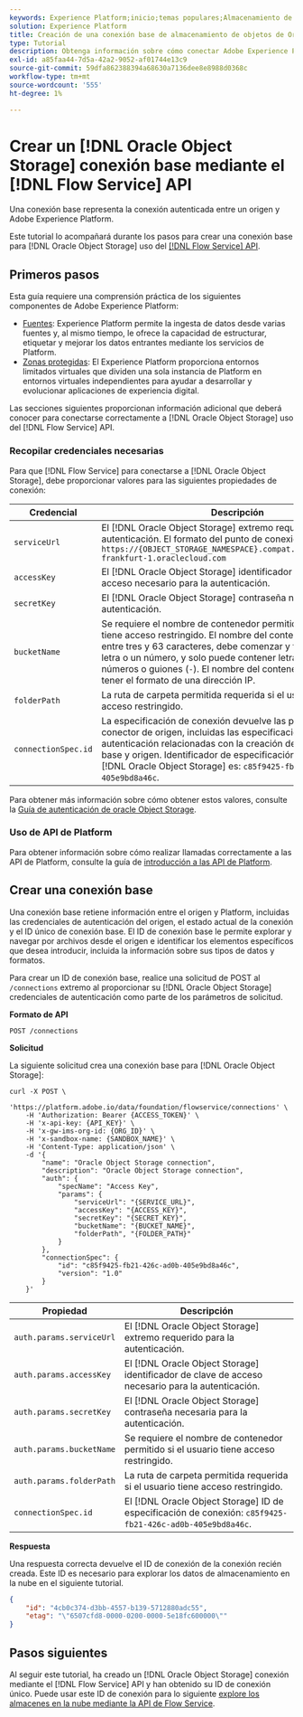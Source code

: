 ```yaml
---
keywords: Experience Platform;inicio;temas populares;Almacenamiento de objetos de Oracle;almacenamiento de objetos de oracle
solution: Experience Platform
title: Creación de una conexión base de almacenamiento de objetos de Oracle mediante la API de Flow Service
type: Tutorial
description: Obtenga información sobre cómo conectar Adobe Experience Platform al almacenamiento de objetos de Oracle mediante la API de Flow Service.
exl-id: a85faa44-7d5a-42a2-9052-af01744e13c9
source-git-commit: 59dfa862388394a68630a7136dee8e8988d0368c
workflow-type: tm+mt
source-wordcount: '555'
ht-degree: 1%

---
```


# Crear un [!DNL Oracle Object Storage] conexión base mediante el [!DNL Flow Service] API

Una conexión base representa la conexión autenticada entre un origen y Adobe Experience Platform.

Este tutorial lo acompañará durante los pasos para crear una conexión base para [!DNL Oracle Object Storage] uso del [[!DNL Flow Service] API](https://www.adobe.io/experience-platform-apis/references/flow-service/).

## Primeros pasos

Esta guía requiere una comprensión práctica de los siguientes componentes de Adobe Experience Platform:

* [Fuentes](../../../../home.md): Experience Platform permite la ingesta de datos desde varias fuentes y, al mismo tiempo, le ofrece la capacidad de estructurar, etiquetar y mejorar los datos entrantes mediante los servicios de Platform.
* [Zonas protegidas](../../../../../sandboxes/home.md): El Experience Platform proporciona entornos limitados virtuales que dividen una sola instancia de Platform en entornos virtuales independientes para ayudar a desarrollar y evolucionar aplicaciones de experiencia digital.

Las secciones siguientes proporcionan información adicional que deberá conocer para conectarse correctamente a [!DNL Oracle Object Storage] uso del [!DNL Flow Service] API.

### Recopilar credenciales necesarias

Para que [!DNL Flow Service] para conectarse a [!DNL Oracle Object Storage], debe proporcionar valores para las siguientes propiedades de conexión:

| Credencial | Descripción |
| ---------- | ----------- |
| `serviceUrl` | El [!DNL Oracle Object Storage] extremo requerido para la autenticación. El formato del punto de conexión es: `https://{OBJECT_STORAGE_NAMESPACE}.compat.objectstorage.eu-frankfurt-1.oraclecloud.com` |
| `accessKey` | El [!DNL Oracle Object Storage] identificador de clave de acceso necesario para la autenticación. |
| `secretKey` | El [!DNL Oracle Object Storage] contraseña necesaria para la autenticación. |
| `bucketName` | Se requiere el nombre de contenedor permitido si el usuario tiene acceso restringido. El nombre del contenedor debe tener entre tres y 63 caracteres, debe comenzar y finalizar con una letra o un número, y solo puede contener letras minúsculas, números o guiones (`-`). El nombre del contenedor no puede tener el formato de una dirección IP. |
| `folderPath` | La ruta de carpeta permitida requerida si el usuario tiene acceso restringido. |
| `connectionSpec.id` | La especificación de conexión devuelve las propiedades del conector de origen, incluidas las especificaciones de autenticación relacionadas con la creación de las conexiones base y origen. Identificador de especificación de conexión para [!DNL Oracle Object Storage] es: `c85f9425-fb21-426c-ad0b-405e9bd8a46c`. |

Para obtener más información sobre cómo obtener estos valores, consulte la [Guía de autenticación de oracle Object Storage](https://docs.oracle.com/en-us/iaas/Content/Identity/Concepts/usercredentials.htm#User_Credentials).

### Uso de API de Platform

Para obtener información sobre cómo realizar llamadas correctamente a las API de Platform, consulte la guía de [introducción a las API de Platform](../../../../../landing/api-guide.md).

## Crear una conexión base

Una conexión base retiene información entre el origen y Platform, incluidas las credenciales de autenticación del origen, el estado actual de la conexión y el ID único de conexión base. El ID de conexión base le permite explorar y navegar por archivos desde el origen e identificar los elementos específicos que desea introducir, incluida la información sobre sus tipos de datos y formatos.

Para crear un ID de conexión base, realice una solicitud de POST al `/connections` extremo al proporcionar su [!DNL Oracle Object Storage] credenciales de autenticación como parte de los parámetros de solicitud.

**Formato de API**

```http
POST /connections
```

**Solicitud**

La siguiente solicitud crea una conexión base para [!DNL Oracle Object Storage]:

```shell
curl -X POST \
    'https://platform.adobe.io/data/foundation/flowservice/connections' \
    -H 'Authorization: Bearer {ACCESS_TOKEN}' \
    -H 'x-api-key: {API_KEY}' \
    -H 'x-gw-ims-org-id: {ORG_ID}' \
    -H 'x-sandbox-name: {SANDBOX_NAME}' \
    -H 'Content-Type: application/json' \
    -d '{
        "name": "Oracle Object Storage connection",
        "description": "Oracle Object Storage connection",
        "auth": {
            "specName": "Access Key",
            "params": {
                "serviceUrl": "{SERVICE_URL}",
                "accessKey": "{ACCESS_KEY}",
                "secretKey": "{SECRET_KEY}",
                "bucketName": "{BUCKET_NAME}",
                "folderPath", "{FOLDER_PATH}"
            }
        },
        "connectionSpec": {
            "id": "c85f9425-fb21-426c-ad0b-405e9bd8a46c",
            "version": "1.0"
        }
    }'
```

| Propiedad | Descripción |
| -------- | ----------- |
| `auth.params.serviceUrl` | El [!DNL Oracle Object Storage] extremo requerido para la autenticación. |
| `auth.params.accessKey` | El [!DNL Oracle Object Storage] identificador de clave de acceso necesario para la autenticación. |
| `auth.params.secretKey` | El [!DNL Oracle Object Storage] contraseña necesaria para la autenticación. |
| `auth.params.bucketName` | Se requiere el nombre de contenedor permitido si el usuario tiene acceso restringido. |
| `auth.params.folderPath` | La ruta de carpeta permitida requerida si el usuario tiene acceso restringido. |
| `connectionSpec.id` | El [!DNL Oracle Object Storage] ID de especificación de conexión: `c85f9425-fb21-426c-ad0b-405e9bd8a46c`. |

**Respuesta**

Una respuesta correcta devuelve el ID de conexión de la conexión recién creada. Este ID es necesario para explorar los datos de almacenamiento en la nube en el siguiente tutorial.

```json
{
    "id": "4cb0c374-d3bb-4557-b139-5712880adc55",
    "etag": "\"6507cfd8-0000-0200-0000-5e18fc600000\""
}
```

## Pasos siguientes

Al seguir este tutorial, ha creado un [!DNL Oracle Object Storage] conexión mediante el [!DNL Flow Service] API y han obtenido su ID de conexión único. Puede usar este ID de conexión para lo siguiente [explore los almacenes en la nube mediante la API de Flow Service](../../explore/cloud-storage.md).
